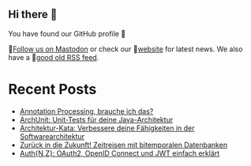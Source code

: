 ## Hi there 👋

You have found our GitHub profile 🌈

🦣[Follow us on Mastodon](https://ijug.social/@jugpaderborn) or check our 🔖[website](https://jug-pb.gitlab.io/) for latest news.
We also have a 📰[good old RSS feed](https://jug-pb.gitlab.io/feed.xml).

# Recent Posts

<!-- BLOG-POST-LIST:START -->
- [Annotation Processing, brauche ich das?](https://jug-pb.gitlab.io/blog/2025/annotation-processing.html)
- [ArchUnit: Unit-Tests für deine Java-Architektur](https://jug-pb.gitlab.io/blog/2024/archunit.html)
- [Architektur-Kata: Verbessere deine Fähigkeiten in der Softwarearchitektur](https://jug-pb.gitlab.io/blog/2024/architektur-kata.html)
- [Zurück in die Zukunft! Zeitreisen mit bitemporalen Datenbanken](https://jug-pb.gitlab.io/blog/2024/back-to-the-future.html)
- [Auth{N,Z}: OAuth2, OpenID Connect und JWT einfach erklärt](https://jug-pb.gitlab.io/blog/2024/oauth.html)
<!-- BLOG-POST-LIST:END -->